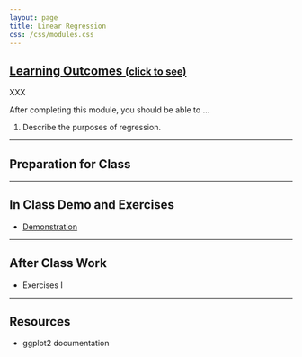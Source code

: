 ```yaml
---
layout: page
title: Linear Regression
css: /css/modules.css
---
```


<div class="panel-group-ILOs">
  <div class="panel panel-default">
    <div class="panel-heading">
      <h2 class="panel-title">
        <a data-toggle="collapse" href="#ILOs">Learning Outcomes <small>(click to see)</small></a>
      </h2>
    </div>
    <div id="ILOs" class="panel-collapse collapse">
      <div class="panel-body">
XXX
<p>After completing this module, you should be able to ...</p>

<ol>
  <li>Describe the purposes of regression.</li>
</ol>
      </div>
    </div>
  </div>
</div>

----

## Preparation for Class


----

## In Class Demo and Exercises

* [Demonstration](Intro/Demo_IR_Moose_Wolves.html)

----

## After Class Work

* Exercises I

----

## Resources

* ggplot2 documentation
